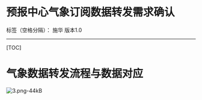 # 预报中心气象订阅数据转发需求确认

标签（空格分隔）： 施华 版本1.0

---

[TOC]
# 气象数据转发流程与数据对应
![3.png-44kB][1]


  [1]: http://static.zybuluo.com/tulip0216/bzlyu5f2emwaqjowk8ew2z6k/3.png